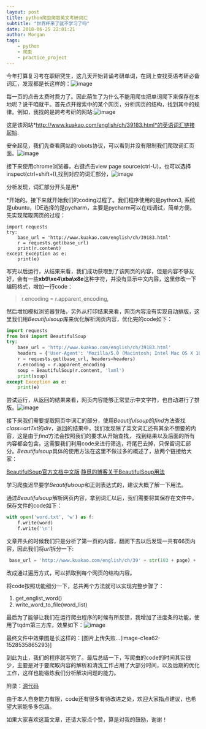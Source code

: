 ```yaml
---
layout: post
title: python爬虫爬取英文考研词汇
subtitle: "世界杯来了就不学习了吗"
date: 2018-06-25 22:01:21
author: Morgan
tags: 
    - python
    - 爬虫
    - practice_project
---
```



今年打算复习考在职研究生，这几天开始背诵考研单词，在网上查找英语考研必备词汇，发现都是长这样的：![image](http://upload-images.jianshu.io/upload_images/7793041-4e8b38f4a0bbb879.jpg?imageMogr2/auto-orient/strip%7CimageView2/2/w/1240)
<!-- more -->
每一页的点击太费时费力了。因此萌生了为什么不能用爬虫把单词爬下来保存在本地呢？说干咱就干。首先点开搜索中的某个网页，分析网页的结构，找到其中的规律。例如，我找的是跨考考研的网站:![image](http://upload-images.jianshu.io/upload_images/7793041-ed85fe608a8591fc.jpg?imageMogr2/auto-orient/strip%7CimageView2/2/w/1240)

这是该网站*http://www.kuakao.com/english/ch/39183.html*的英语词汇链接起始.

安全起见，我们先查看网站的robots协议，可以看到并没有限制我们爬取词汇页面。![image](http://upload-images.jianshu.io/upload_images/7793041-ccecd1d41adf286e.jpg?imageMogr2/auto-orient/strip%7CimageView2/2/w/1240)

接下来使用chrome浏览器，右键点击view page source(ctrl-U)，也可以选择inspect(ctrl+shift+I),找到对应的词汇部分，![image](http://upload-images.jianshu.io/upload_images/7793041-0e4caf127dc443f5.jpg?imageMogr2/auto-orient/strip%7CimageView2/2/w/1240)

分析发现，词汇部分开头是用*<div class="artTxt">*开始的。接下来就开始我们的coding过程了。我们程序使用的是python3, 系统是ubuntu，IDE选择的是pycharm，主要是pycharm可以在线调试，简单方便。
先实现爬取网页的过程：

```
import requests
try:
    base_url = 'http://www.kuakao.com/english/ch/39183.html'
    r = requests.get(base_url)
    print(r.content)
except Exception as e:
    print(e)
```
写完以后运行，从结果来看，我们成功获取到了该网页的内容，但是内容不够友好，会有一些**xb9\xe4\xba\x8e**这种字符，并没有显示中文内容，这里修改一下编码格式，增加一行code：
> r.encoding =  r.apparent_encoding, 

然后增加模拟浏览器登陆，另外从打印结果来看，网页内容没有实现自动排版，这里我们用*Beautifulsoup*库来优化解析网页内容，优化完的code如下：

```python
import requests
from bs4 import BeautifulSoup
try:
    base_url = 'http://www.kuakao.com/english/ch/39183.html'
    headers = {'User-Agent': 'Mozilla/5.0 (Macintosh; Intel Mac OS X 10_10_1) AppleWebKit/537.36 (KHTML, like Gecko) Chrome/41.0.2227.1 Safari/537.36'}
    r = requests.get(base_url, headers=headers)
    r.encoding = r.apparent_encoding
    soup = BeautifulSoup(r.content, 'lxml')
    print(soup)
except Exception as e:
    print(e)
```
尝试运行，从返回的结果来看，网页内容能够正常显示中文字符，也自动进行了排版。![image](http://upload-images.jianshu.io/upload_images/7793041-a0359e5adc0768fd.jpg?imageMogr2/auto-orient/strip%7CimageView2/2/w/1240)

接下来我们需要提取网页中词汇的部分，使用*Beautifulsoup*的*find*方法查找*class=artTxt*的*div*，返回的结果中，我们发现除了英文词汇还有其余不想要的内容，这是由于*find*方法会按照我们的要求从开始查找， 找到结果以及后面的所有内容都会包含。这需要我们利用code来进行筛选，将尾巴去掉，只保留词汇部分。*Beautifulsoup*具体的使用方法在这里不做过多的概述了，放两个链接给大家：

[BeautifulSoup官方文档中文版](https://www.crummy.com/software/BeautifulSoup/bs4/doc.zh/)
[静觅的博客关于BeautifulSoup用法](https://cuiqingcai.com/1319.html)

学习爬虫迟早要学*Beautifulsoup*和正则表达式的，建议大概了解一下用法。

通过*Beautifulsoup*解析网页内容，拿到词汇以后，我们需要将其保存在文件中。保存文件的code如下：

```python
with open('word.txt', 'w') as f:
    f.write(word)
    f.write('\n')
```
文章开头的时候我们只是分析了第一页的内容，翻阅下去以后发现一共有66页内容，因此我们将*url*拆分一下:
```python
 base_url = 'http://www.kuakao.com/english/ch/39' + str(183 + page) + '.html'
```
改成通过遍历方式，可以抓取到每个网页的结构内容。

将code按照功能细分一下，总共两个方法就可以实现完整步骤了：
1. get_englist_word()
2. write_word_to_file(word_list)

最后为了能够让我们在运行爬虫程序的时候有所反馈，我增加了进度条的功能，使用了tqdm第三方库，效果如下：![image](http://upload-images.jianshu.io/upload_images/7793041-e64abc2ab0203c0f.jpg?imageMogr2/auto-orient/strip%7CimageView2/2/w/1240)

最终文件中效果图是长这样的：[图片上传失败...(image-c1ea62-1528535865293)]

到此为止，我们的程序就写完了。最后总结一下，写爬虫的code的时间其实很少，主要是对于要爬取内容的解析和清洗工作占用了大部分时间，以及后期的优化工作，这样也能锻炼我们分析解决问题的能力。

附录：[源代码](https://github.com/goelo/machine_learning/tree/master/project/crawling_english_words)


由于本人自身能力有限，code还有很多有待改进之处，欢迎大家指点建议，也希望大家能多多包涵。

如果大家喜欢这篇文章，还请大家点个赞，算是对我的鼓励，谢谢！